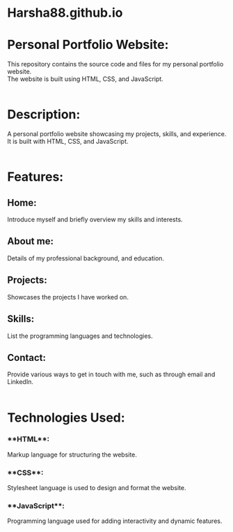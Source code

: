 # Harsha88.github.io

<h1>Personal Portfolio Website:</h1>
This repository contains the source code and files for my personal portfolio website.
<br>
The website is built using HTML, CSS, and JavaScript.
<br>
<br>
<h1>Description:</h1>
A personal portfolio website showcasing my projects, skills, and experience.
<br>
It is built with HTML, CSS, and JavaScript.
<br>
<br>
<h1>Features:</h1>
      <h2>Home:</h2> Introduce myself and briefly overview my skills and interests.
<br>
      <h2>About me:</h2> Details of my professional background, and education.
<br>
      <h2>Projects:</h2> Showcases the projects I have worked on.
<br>
      <h2>Skills:</h2> List the programming languages and technologies.
<br>
      <h2>Contact:</h2> Provide various ways to get in touch with me, such as through email and LinkedIn.
<br>
<br>
<h1>Technologies Used:</h1>
 <h3>**HTML**:</h3> Markup language for structuring the website.
 <h3>**CSS**:</h3>Stylesheet language is used to design and format the website.
<h3>**JavaScript**:</h3> Programming language used for adding interactivity and dynamic features.


